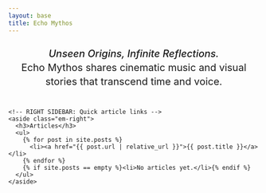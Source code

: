```yaml
---
layout: base
title: Echo Mythos
---
```


<div class="tagline">
  <em>Unseen Origins, Infinite Reflections.</em><br>
  Echo Mythos shares cinematic music and visual stories that transcend time and voice.
</div>

<style>
  .tagline {
    text-align: center;
    font-size: 1.25rem;
    margin: 1.5rem auto 2.5rem;
    line-height: 1.4;
  }
  .tagline em {
    font-style: italic;
    font-weight: 500;
  }
</style>



   

    <!-- RIGHT SIDEBAR: Quick article links -->
    <aside class="em-right">
      <h3>Articles</h3>
      <ul>
        {% for post in site.posts %}
          <li><a href="{{ post.url | relative_url }}">{{ post.title }}</a></li>
        {% endfor %}
        {% if site.posts == empty %}<li>No articles yet.</li>{% endif %}
      </ul>
    </aside>
  </div>
</div>
